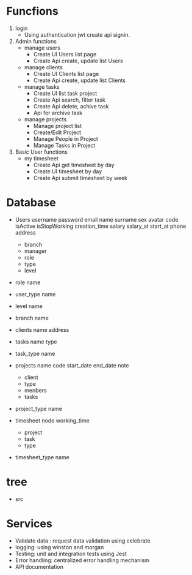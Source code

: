 # Funcfions

1. login
    * Using authentication jwt create api signin.
2. Admin functions
    * manage users
        - Create UI Users list page
        - Create Api create, update list Users
    * manage clients
        - Create UI Clients list page
        - Create Api create, update list Clients
    * manage tasks
        - Create UI list task project
        - Create Api search, filter task
        - Create Api delete, achive task
        - Api for archive task 
    * manage projects
        - Manage project list
        - Create/Edit Project 
        - Manage People in Project 
        - Manage Tasks in Project
3. Basic User functions
    * my timesheet
        - Create Api get timesheet by day
        - Create UI timesheet by day
        - Create Api submit timesheet by week

# Database

- Users
    username
    password
    email
    name
    surname
    sex
    avatar
    code
    isActive
    isStopWorking
    creation_time
    salary
    salary_at
    start_at
    phone
    address
    - branch
    - manager
    - role
    - type
    - level

- role
    name

- user_type
    name

- level
    name

- branch
    name

- clients
    name
    address

- tasks
    name
    type

- task_type
    name

- projects
    name
    code
    start_date
    end_date
    note
    - client
    - type
    - menbers
    - tasks

- project_type
    name

- timesheet
    node
    working_time
    - project
    - task
    - type

- timesheet_type
    name

# tree

* src

# Services

* Validate data : request data validation using celebrate
* logging: using winston and morgan
* Testing: unit and integration tests using Jest
* Error handling: centralized error handling mechanism
* API documentation